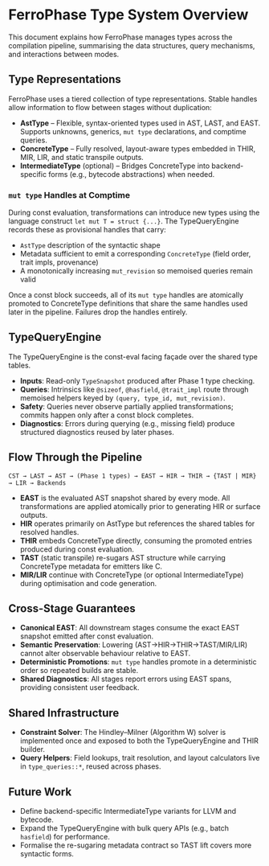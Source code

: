 # FerroPhase Type System Overview

This document explains how FerroPhase manages types across the compilation pipeline, summarising the data structures,
query mechanisms, and interactions between modes.

## Type Representations

FerroPhase uses a tiered collection of type representations. Stable handles allow information to flow between stages
without duplication:

- **AstType** – Flexible, syntax-oriented types used in AST, LAST, and EAST. Supports unknowns, generics, `mut type`
  declarations, and comptime queries.
- **ConcreteType** – Fully resolved, layout-aware types embedded in THIR, MIR, LIR, and static transpile outputs.
- **IntermediateType** (optional) – Bridges ConcreteType into backend-specific forms (e.g., bytecode abstractions) when
  needed.

### `mut type` Handles at Comptime

During const evaluation, transformations can introduce new types using the language construct `let mut T = struct {...}`.
The TypeQueryEngine records these as provisional handles that carry:

- `AstType` description of the syntactic shape
- Metadata sufficient to emit a corresponding `ConcreteType` (field order, trait impls, provenance)
- A monotonically increasing `mut_revision` so memoised queries remain valid

Once a const block succeeds, all of its `mut type` handles are atomically promoted to ConcreteType definitions that share
the same handles used later in the pipeline. Failures drop the handles entirely.

## TypeQueryEngine

The TypeQueryEngine is the const-eval facing façade over the shared type tables.

- **Inputs**: Read-only `TypeSnapshot` produced after Phase 1 type checking.
- **Queries**: Intrinsics like `@sizeof`, `@hasfield`, `@trait_impl` route through memoised helpers keyed by
  `(query, type_id, mut_revision)`.
- **Safety**: Queries never observe partially applied transformations; commits happen only after a const block completes.
- **Diagnostics**: Errors during querying (e.g., missing field) produce structured diagnostics reused by later phases.

## Flow Through the Pipeline

```
CST → LAST → AST → (Phase 1 types) → EAST → HIR → THIR → {TAST | MIR} → LIR → Backends
```

- **EAST** is the evaluated AST snapshot shared by every mode. All transformations are applied atomically prior to
  generating HIR or surface outputs.
- **HIR** operates primarily on AstType but references the shared tables for resolved handles.
- **THIR** embeds ConcreteType directly, consuming the promoted entries produced during const evaluation.
- **TAST** (static transpile) re-sugars AST structure while carrying ConcreteType metadata for emitters like C.
- **MIR/LIR** continue with ConcreteType (or optional IntermediateType) during optimisation and code generation.

## Cross-Stage Guarantees

- **Canonical EAST**: All downstream stages consume the exact EAST snapshot emitted after const evaluation.
- **Semantic Preservation**: Lowering (AST→HIR→THIR→TAST/MIR/LIR) cannot alter observable behaviour relative to EAST.
- **Deterministic Promotions**: `mut type` handles promote in a deterministic order so repeated builds are stable.
- **Shared Diagnostics**: All stages report errors using EAST spans, providing consistent user feedback.

## Shared Infrastructure

- **Constraint Solver**: The Hindley–Milner (Algorithm W) solver is implemented once and exposed to both the TypeQueryEngine and
  THIR builder.
- **Query Helpers**: Field lookups, trait resolution, and layout calculators live in `type_queries::*`, reused across
  phases.

## Future Work

- Define backend-specific IntermediateType variants for LLVM and bytecode.
- Expand the TypeQueryEngine with bulk query APIs (e.g., batch `hasfield`) for performance.
- Formalise the re-sugaring metadata contract so TAST lift covers more syntactic forms.

